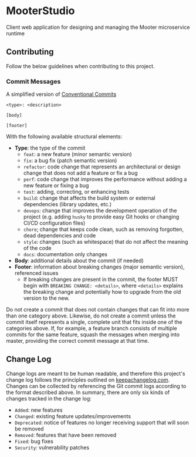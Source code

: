 # MooterStudio
Client web application for designing and managing the Mooter microservice runtime

## Contributing
Follow the below guidelines when contributing to this project.

### Commit Messages
A simplified version of [Conventional Commits](https://www.conventionalcommits.org/en/v1.0.0-beta.4/)

```
<type>: <description>

[body]

[footer]
```

With the following available structural elements:

- **Type**: the type of the commit
    - `feat`: a new feature (minor semantic version)
    - `fix`: a bug fix (patch semantic version)
    - `refactor`: code change that represents an architectural or design change that does not add a feature or fix a bug
    - `perf`: code change that improves the performance without adding a new feature or fixing a bug
    - `test`: adding, correcting, or enhancing tests
    - `build`: change that affects the build system or external dependencies (library updates, etc.)
    - `devops`: change that improves the development operation of the project (e.g. adding `husky` to provide easy Git
       hooks or changing CI/CD configuration files)
    - `chore`; change that keeps code clean, such as removing forgotten, dead dependencies and code
    - `style`: changes (such as whitespace) that do not affect the meaning of the code
    - `docs`: documentation only changes
- **Body**: additional details about the commit (if needed)
- **Footer**: information about breaking changes (major semantic version), referenced issues
    - If breaking changes are present in the commit, the footer MUST begin with `BREAKING CHANGE: <details>`, where
      `<details>` explains the breaking change and potentially how to upgrade from the old version to the new.

Do not create a commit that does not contain changes that can fit into more than one category above. Likewise, do not create a commit unless the commit itself represents a single, complete unit that fits inside one of the categories above. If, for example, a feature branch consists of multiple commits for the same feature, squash the messages when merging into master, providing the correct commit message at that time.

## Change Log
Change logs are meant to be human readable, and therefore this project's change log follows the principles outlined on [keepachangelog.com](https://keepachangelog.com/en/1.0.0/). Changes can be collected by referencing the Git commit logs according to the format described above. In summary, there are only six kinds of changes tracked in the change log:
- `Added`: new features
- `Changed`: existing feature updates/improvements
- `Deprecated`: notice of features no longer receiving support that will soon be removed
- `Removed`: features that have been removed
- `Fixed`: bug fixes
- `Security`: vulnerability patches

